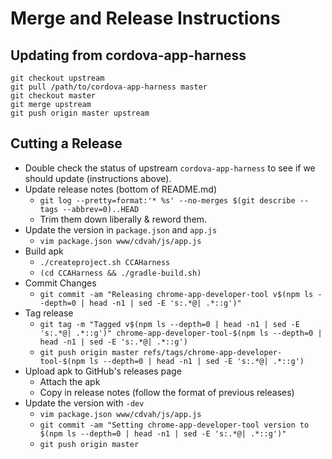 # Merge and Release Instructions

## Updating from cordova-app-harness

    git checkout upstream
    git pull /path/to/cordova-app-harness master
    git checkout master
    git merge upstream
    git push origin master upstream

## Cutting a Release

- Double check the status of upstream `cordova-app-harness` to see if we should update (instructions above).
- Update release notes (bottom of README.md)
  - `git log --pretty=format:'* %s' --no-merges $(git describe --tags --abbrev=0)..HEAD`
  - Trim them down liberally & reword them.
- Update the version in `package.json` and `app.js`
  - `vim package.json www/cdvah/js/app.js`
- Build apk
  - `./createproject.sh CCAHarness`
  - `(cd CCAHarness && ./gradle-build.sh)`
- Commit Changes
  - `git commit -am "Releasing chrome-app-developer-tool v$(npm ls --depth=0 | head -n1 | sed -E 's:.*@| .*::g')"`
- Tag release
  - `git tag -m "Tagged v$(npm ls --depth=0 | head -n1 | sed -E 's:.*@| .*::g')" chrome-app-developer-tool-$(npm ls --depth=0 | head -n1 | sed -E 's:.*@| .*::g')`
  - `git push origin master refs/tags/chrome-app-developer-tool-$(npm ls --depth=0 | head -n1 | sed -E 's:.*@| .*::g')`
- Upload apk to GitHub's releases page
  - Attach the apk
  - Copy in release notes (follow the format of previous releases)
- Update the version with `-dev`
  - `vim package.json www/cdvah/js/app.js`
  - `git commit -am "Setting chrome-app-developer-tool version to $(npm ls --depth=0 | head -n1 | sed -E 's:.*@| .*::g')"`
  - `git push origin master`
